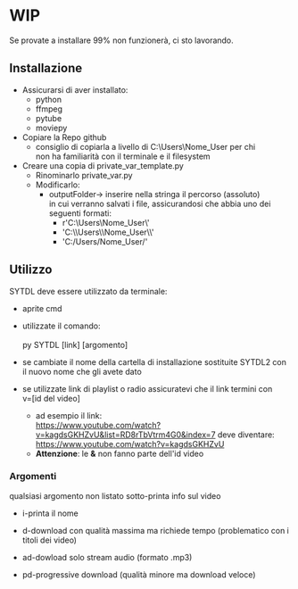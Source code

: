 # **WIP**

Se provate a installare 99% non funzionerà, ci sto lavorando.

## **Installazione**
- Assicurarsi di aver installato:
    - python
    - ffmpeg
    - pytube
    - moviepy
- Copiare la Repo github
    - consiglio di copiarla a livello di C:\\Users\\Nome_User per chi\
    non ha familiarità con il terminale e il filesystem
- Creare una copia di private_var_template.py
    - Rinominarlo private_var.py
    - Modificarlo:
        - outputFolder-> inserire nella stringa il percorso (assoluto)\
        in cui verranno salvati i file, assicurandosi che abbia uno dei\
        seguenti formati:
            - r'C:\\Users\\Nome_User\\'
            - 'C:\\\Users\\\\Nome_User\\\\'
            - 'C:/Users/Nome_User/'


## **Utilizzo**
SYTDL deve essere utilizzato da terminale:
- aprite cmd
- utilizzate il comando:\
\
py SYTDL [link] [argomento]

- se cambiate il nome della cartella di installazione sostituite SYTDL2
con il nuovo nome che gli avete dato
- se utilizzate link di playlist o radio assicuratevi che il link termini con \
v=[id del video]
    - ad esempio il link:\
https://www.youtube.com/watch?v=kagdsGKHZvU&list=RD8rTbVtrm4G0&index=7
deve diventare:\
https://www.youtube.com/watch?v=kagdsGKHZvU
    - **Attenzione**: le **&** non fanno parte dell'id video


### **Argomenti**
qualsiasi argomento non listato sotto-printa info sul video 

- i-printa il nome

- d-download con qualità massima ma richiede tempo (problematico con i titoli dei video)

- ad-dowload solo stream audio (formato .mp3)

- pd-progressive download (qualità minore ma download veloce)
